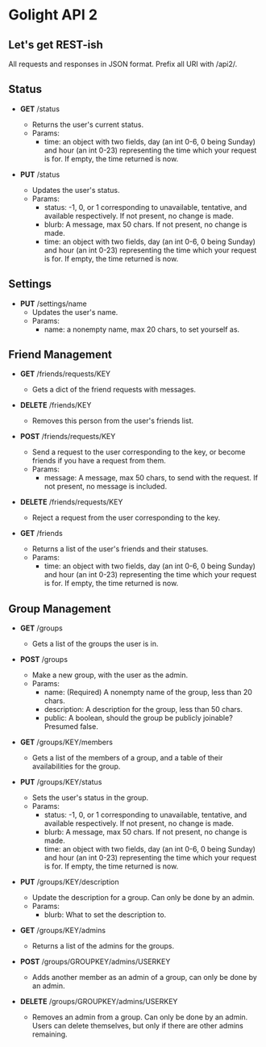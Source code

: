 # Golight API 2
## Let's get REST-ish
All requests and responses in JSON format. Prefix all URI with /api2/.

## Status
* __GET__ /status
  * Returns the user's current status.
  * Params:
    * time: an object with two fields, day (an int 0-6, 0 being Sunday) and hour (an int 0-23) representing the time 
    which your request is for. If empty, the time returned is now.

* __PUT__ /status
  * Updates the user's status.
  * Params:
    * status: -1, 0, or 1 corresponding to unavailable, tentative, and available respectively. If not present, no change
    is made.
    * blurb: A message, max 50 chars. If not present, no change is made.
    * time: an object with two fields, day (an int 0-6, 0 being Sunday) and hour (an int 0-23) representing the time 
    which your request is for. If empty, the time returned is now.

## Settings
* __PUT__ /settings/name
  * Updates the user's name.
  * Params:
    * name: a nonempty name, max 20 chars, to set yourself as.

## Friend Management
* __GET__ /friends/requests/KEY
  * Gets a dict of the friend requests with messages.

* __DELETE__ /friends/KEY
  * Removes this person from the user's friends list.
  
* __POST__ /friends/requests/KEY
  * Send a request to the user corresponding to the key, or become friends if you have a request from them.
  * Params:
    * message: A message, max 50 chars, to send with the request. If not present, no message is included.

* __DELETE__ /friends/requests/KEY
  * Reject a request from the user corresponding to the key.

* __GET__ /friends
  * Returns a list of the user's friends and their statuses.
  * Params:
    * time: an object with two fields, day (an int 0-6, 0 being Sunday) and hour (an int 0-23) representing the time 
    which your request is for. If empty, the time returned is now.

## Group Management
* __GET__ /groups
  * Gets a list of the groups the user is in.

* __POST__ /groups
  * Make a new group, with the user as the admin.
  * Params:
    * name: (Required) A nonempty name of the group, less than 20 chars.
    * description: A description for the group, less than 50 chars.
    * public: A boolean, should the group be publicly joinable? Presumed false.

* __GET__ /groups/KEY/members
  * Gets a list of the members of a group, and a table of their availabilities for the group.

* __PUT__ /groups/KEY/status
  * Sets the user's status in the group.
  * Params:
    * status: -1, 0, or 1 corresponding to unavailable, tentative, and available respectively. If not present, no change
    is made.
    * blurb: A message, max 50 chars. If not present, no change is made.
    * time: an object with two fields, day (an int 0-6, 0 being Sunday) and hour (an int 0-23) representing the time 
    which your request is for. If empty, the time returned is now.

* __PUT__ /groups/KEY/description
  * Update the description for a group. Can only be done by an admin.
  * Params:
    * blurb: What to set the description to.

* __GET__ /groups/KEY/admins
  * Returns a list of the admins for the groups.

* __POST__ /groups/GROUPKEY/admins/USERKEY
  * Adds another member as an admin of a group, can only be done by an admin.

* __DELETE__ /groups/GROUPKEY/admins/USERKEY
  * Removes an admin from a group. Can only be done by an admin. Users can delete themselves, but only if there are
  other admins remaining.